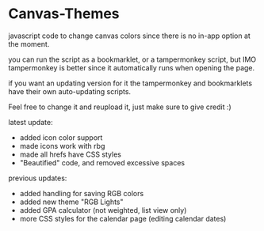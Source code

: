 # Canvas-Themes
javascript code to change canvas colors since there is no in-app option at the moment.

you can run the script as a bookmarklet, or a tampermonkey script, but IMO tampermonkey is better since it automatically runs when opening the page.

if you want an updating version for it the tampermonkey and bookmarklets have their own auto-updating scripts.

Feel free to change it and reupload it, just make sure to give credit :)

latest update:

- added icon color support
- made icons work with rbg
- made all hrefs have CSS styles
- "Beautified" code, and removed excessive spaces

previous updates:

- added handling for saving RGB colors
- added new theme "RGB Lights"
- added GPA calculator (not weighted, list view only)
- more CSS styles for the calendar page (editing calendar dates)
